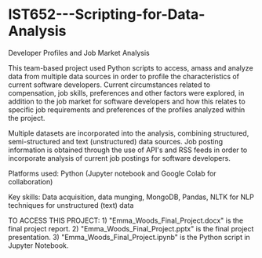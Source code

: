 # IST652---Scripting-for-Data-Analysis
Developer Profiles and Job Market Analysis

This team-based project used Python scripts to access, amass and analyze data from multiple data sources in order to profile the characteristics of current software developers. Current circumstances related to compensation, job skills, preferences and other factors were explored, in addition to the job market for software developers and how this relates to specific job requirements and preferences of the profiles analyzed within the project.

Multiple datasets are incorporated into the analysis, combining structured, semi-structured and text (unstructured) data sources. Job posting information is 
obtained through the use of API's and RSS feeds in order to incorporate analysis of current job postings for software developers. 

Platforms used: Python (Jupyter notebook and Google Colab for collaboration)

Key skills: Data acquisition, data munging, MongoDB, Pandas, NLTK for NLP techniques for unstructured (text) data

TO ACCESS THIS PROJECT: 1) "Emma_Woods_Final_Project.docx" is the final project report. 2) "Emma_Woods_Final_Project.pptx" is the final project presentation. 3) "Emma_Woods_Final_Project.ipynb" is the Python script in Jupyter Notebook.
